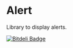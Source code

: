 Alert
=====

Library to display alerts.

[![Bitdeli Badge](https://d2weczhvl823v0.cloudfront.net/creolab/alert/trend.png)](https://bitdeli.com/free "Bitdeli Badge")
